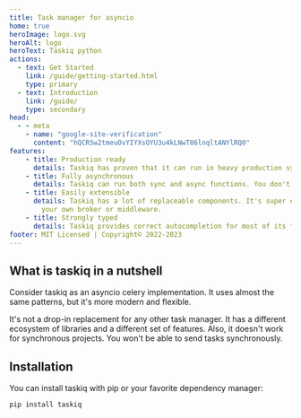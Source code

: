 ```yaml
---
title: Task manager for asyncio
home: true
heroImage: logo.svg
heroAlt: logo
heroText: Taskiq python
actions:
  - text: Get Started
    link: /guide/getting-started.html
    type: primary
  - text: Introduction
    link: /guide/
    type: secondary
head:
  - - meta
    - name: "google-site-verification"
      content: "hQCR5w2tmeuOvYIYXsOYU3u4kLNwT86lnqltANYlRQ0"
features:
    - title: Production ready
      details: Taskiq has proven that it can run in heavy production systems with high load.
    - title: Fully asynchronous
      details: Taskiq can run both sync and async functions. You don't have to worry about it.
    - title: Easily extensible
      details: Taskiq has a lot of replaceable components. It's super easy to implement
        your own broker or middleware.
    - title: Strongly typed
      details: Taskiq provides correct autocompletion for most of its functionality.
footer: MIT Licensed | Copyright© 2022-2023
---
```


## What is taskiq in a nutshell

Consider taskiq as an asyncio celery implementation. It uses almost the same patterns, but it's more modern
and flexible.

It's not a drop-in replacement for any other task manager. It has a different ecosystem of libraries and a different set of features.
Also, it doesn't work for synchronous projects. You won't be able to send tasks synchronously.


## Installation

You can install taskiq with pip or your favorite dependency manager:

```bash:no-line-numbers
pip install taskiq
```
